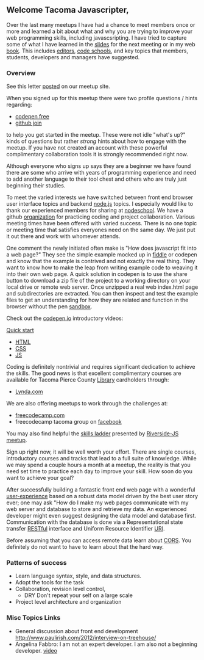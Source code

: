 ## Welcome Tacoma Javascripter,

Over the last many meetups I have had a chance to
meet members once or more and learned a bit about
what and why you are trying to improve your web
programming skills, including javascsripting.  I
have tried to capture some of what I have learned
in the [slides](http://www.slideshare.net/JoeDevlin2)
 for the next meeting or in my web [book](http://vividventures.biz/d/?q=javascript).
This includes [editors](http://www.vividventures.biz/d/?q=text_editors),
[code schools](http://vividventures.biz/d/?q=javascript#code-schools),
and key topics that members, students, developers and managers
have suggested.

### Overview

See this letter [posted](https://github.com/Tacoma-JS/Tacoma-JS.github.io/blob/master/welcome.md) on our meetup site.

When you signed up for this meetup there were two
profile questions / hints regarding:
* [codepen free](https://codepen.io/signup/free)
* [github join](https://github.com/join)

to help you get started in the meetup.  These were
not idle "what's up?" kinds of questions but rather
_strong_ hints about how to engage with the meetup.
If you have not created an account with these powerful
complimentary collaboration tools it is strongly
recommended right now.

Although everyone who signs up says they are a
beginner we have found there are some who arrive with
years of programming experience and need to add
another language to their tool chest and others who
are truly just beginning their studies.

To meet the varied interests we have switched between
front end browser user interface topics and backend
[node.js](https://nodejs.org/en/) topics.  I especially
would like to thank our experienced members for sharing
at [nodeschool](http://nodeschool.io/tacoma/). We have
a github [organization](https://github.com/Tacoma-JS)
for practicing coding and project collaboration.
Various meeting times have been offered with varied
success.  There is no one topic or meeting time that
satisfies everyones need on the same day.  We just
put it out there and work with whomever attends.

One comment the newly initiated often make is "How
does javascript fit into a web page?"  They see the
simple example mocked up in [fiddle](https://jsfiddle.net/)
or codepen and know that the example is contrived and
not exactly the real thing.  They want to know how
to make the leap from writing example code to weaving
it into their own web page.  A quick solution in
codepen is to use the share button to download a zip
file of the project to a working directory on your
local drive or remote web server. Once unzipped a
real web index.html page and subdirectories are
extracted.  You can then inspect and test the
example files to get an understanding for how they
are related and function in the browser without
the pen [sandbox](https://en.wikipedia.org/wiki/Sandbox_%28software_development%29).

Check out the [codepen.io](http://codepen.io/)
introductory videos:

[Quick start](https://www.youtube.com/watch?v=T_k03JH3b24)
* [HTML](https://www.youtube.com/watch?v=VJw_9cyr0vI)
* [CSS](https://www.youtube.com/watch?v=QWODB684vhw)
* [JS](https://www.youtube.com/watch?v=jgB5ncR4ygA)

Coding is definitely nontrivial and requires
significant dedication to achieve the skills.
The good news is that excellent complimentary
courses are available for Tacoma Pierce County
[Library](http://www.piercecountylibrary.org/) cardholders
through:
* [Lynda.com](https://www.lynda.com/portal/sip?org=piercecountylibrary.org)

We are also offering meetups to work through the
challenges at:
* [freecodecamp.com](https://www.freecodecamp.com/)
* freecodecamp tacoma group on [facebook](https://www.facebook.com/groups/free.code.camp.tacoma/)

You may also find helpful the [skills ladder](http://www.riversidejs.net/skills_ladder.php)
presented  by [Riverside-JS](http://www.riversidejs.net/index.php) [meetup](http://www.meetup.com/RiversideJS/).

Sign up right now, it will be well worth your effort.
There are single courses, introductory courses and
tracks that lead to a full suite of knowledge.  While
we may spend a couple hours a month at a meetup, the
reality is that you need set time to practice each day
to improve your skill. How soon do you want to
achieve your goal?

After successfully building a fantastic front end
web page with a wonderful [user-experience](http://www.usability.gov/what-and-why/user-experience.html) based on a robust data model driven by
the best user story ever; one may ask "How do I make
my web pages communicate with my web server and database
to store and retrieve my data.  An experienced developer
might even suggest designing the data model and database
first.  Communication with the database is done via
a Representational state transfer [RESTful](https://en.wikipedia.org/wiki/Representational_state_transfer) interface and Uniform Resource Identifier [URI](https://en.wikipedia.org/wiki/Uniform_Resource_Identifier).

Before assuming that you can access remote data learn
about [CORS](http://vividventures.biz/d/?q=cors).
You definitely do not want to have to learn about
that the hard way.

### Patterns of success
* Learn language syntax, style, and data structures.
* Adopt the tools for the task
* Collaboration, revision level control,
  - DRY Don't repeat your self on a large scale
* Project level architecture and organization


### Misc Topics Links
* General discussion about front end development
http://www.paulirish.com/2012/interview-on-treehouse/
* Angelina Fabbro: I am not an expert developer. I am also not a beginning developer. [video](https://www.youtube.com/watch?v=v0TFmdO4ZP0)
